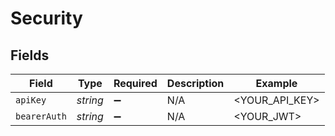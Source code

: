 # Security


## Fields

| Field              | Type               | Required           | Description        | Example            |
| ------------------ | ------------------ | ------------------ | ------------------ | ------------------ |
| `apiKey`           | *string*           | :heavy_minus_sign: | N/A                | <YOUR_API_KEY>     |
| `bearerAuth`       | *string*           | :heavy_minus_sign: | N/A                | <YOUR_JWT>         |